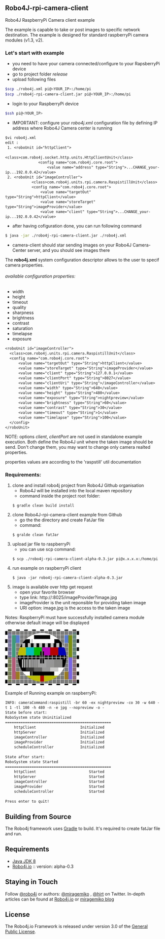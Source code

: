 ## Robo4J-rpi-camera-client
Robo4J RaspberryPi Camera client example

The example is capable to take or post images to specific network destination. The example is designed 
for standard raspberryPi camera modules (v1.3, v2). 


### Let's start with example 
* you need to have your camera connected/configure to your RapsberryPi device
* go to project folder *release*
* upload following files 
```bash
$scp ./robo4j.xml pi@<YOUR_IP>:/home/pi
$scp ./robo4j-rpi-camera-client.jar pi@<YOUR_IP>:/home/pi
``` 
* login to your RaspberryPi device
```bash
$ssh pi@<YOUR_IP>
``` 
* IMPORTANT: configure your *robo4j.xml* configuration file by defining IP address where Robo4J Camera center is running
```
$vi robo4j.xml
edit :
 1. <roboUnit id="httpClient">
               <class>com.robo4j.socket.http.units.HttpClientUnit</class>
               <config name="com.robo4j.core.root">
                   <value name="address" type="String">...CHANGE_your-ip...192.0.0.42</value>
 2. <roboUnit id="imageController">
            <class>com.robo4j.units.rpi.camera.RaspistillUnit</class>
            <config name="com.robo4j.core.root">
                <value name="targetOut" type="String">httpClient</value>
                <value name="storeTarget" type="String">imageProvider</value>
                <value name="client" type="String">...CHANGE_your-ip...192.0.0.42</value>
```
* after having cofiguration done, you can run following command 
```bash
$ java -jar ./robo4j-rpi-camera-client.jar ./robo4j.xml
```
* camera-client should star sending images on your Robo4J Camera-Center server, and you should see images there 


The **robo4j.xml** system configuration descriptor allows to the user to specif camera properties.
###### available configuration properties:
* width
* height
* timeout
* quality
* sharpness
* brightness
* contrast
* saturation
* timelapse
* exposure

````
<roboUnit id="imageController">
  <class>com.robo4j.units.rpi.camera.RaspistillUnit</class>
  <config name="com.robo4j.core.root">
      <value name="targetOut" type="String">httpClient</value>
      <value name="storeTarget" type="String">imageProvider</value>
      <value name="client" type="String">127.0.0.1</value>
      <value name="clientPort" type="String">8027</value>
      <value name="clientUri" type="String">/imageController</value>
      <value name="width" type="String">640</value>
      <value name="height" type="String">480</value>
      <value name="exposure" type="String">nightpreview</value>
      <value name="brightness" type="String">60</value>
      <value name="contrast" type="String">30</value>
      <value name="timeout" type="String">1</value>
      <value name="timelapse" type="String">100</value>
  </config>
</roboUnit>
````
NOTE: options *client*, *clientPort* are not used in standalone example execution. Both define the Robo4J unit where the taken image should be send. Don't change them, you may want to change only camera realted properties.  

properties values are according to the 'raspstill' util documentation


### Requirements:
1. clone and install robo4j project from Robo4J Github organisation
    * Robo4J will be installed into the local maven repository
    * command inside the project root folder: 
    ````
    $ gradle clean build install
    ````
2. clone Robo4J-rpi-camera-client example from Github 
    * go the the directory and create FatJar file
    * command:
    ````
    $ gralde clean fatJar
    ````
3. upload jar file to raspberryPi
    * you can use scp command:
    ````
    $ scp ./robo4j-rpi-camera-client-alpha-0.3.jar pi@x.x.x.x:/home/pi
    ````
4. run example on raspberryPi client
    ````
    $ java -jar robo4j-rpi-camera-client-alpha-0.3.jar
    ````
5. image is available over http get request
   * open your favorite browser
   * type link: http://<your raspberrypi ip>:8025/imageProvider?image.jpg
   * imageProvider is the unit reponsible for providing taken image
   * URI option: image.jpg is the access to the taken image

Notes: 
RaspberryPi must have successfully installed camera module otherwise default image will be displayed

![Default Signal Unavailable](https://github.com/Robo4J/robo4j-rpi-camera-client/blob/master/src/main/resources/20161021_NoSignal_240.jpg)

Example of Running example on raspberryPi:
````
INFO: cameraCommand:raspistill -br 60 -ex nightpreview -co 30 -w 640 -t 1 -tl 100 -h 480 -n -e jpg --nopreview -o -
State before start:
RoboSystem state Uninitialized
================================================
    httpClient                    Initialized
    httpServer                    Initialized
    imageController               Initialized
    imageProvider                 Initialized
    scheduleController            Initialized

State after start:
RoboSystem state Started
================================================
    httpClient                        Started
    httpServer                        Started
    imageController                   Started
    imageProvider                     Started
    scheduleController                Started

Press enter to quit!
````


## Building from Source
The Robo4j framework uses [Gradle][] to build.
It's required to create fatJar file and run.

## Requirements
* [Java JDK 8][]
* [Robo4j.io][] :: version: alpha-0.3

## Staying in Touch
Follow [@robo4j][] or authors: [@miragemiko][] , [@hirt][]
on Twitter. In-depth articles can be found at [Robo4j.io][] or [miragemiko blog][]

## License
The Robo4j.io Framework is released under version 3.0 of the [General Public License][].

[Robo4j.io]: http://www.robo4j.io
[miragemiko blog]: http://www.miroslavkopecky.com
[General Public License]: http://www.gnu.org/licenses/gpl-3.0-standalone.html0
[@robo4j]: https://twitter.com/robo4j
[@miragemiko]: https://twitter.com/miragemiko
[@hirt]: https://twitter.com/hirt
[Gradle]: http://gradle.org
[Java JDK 8]: http://www.oracle.com/technetwork/java/javase/downloads
[Git]: http://help.github.com/set-up-git-redirect
[Robo4j documentation]: http://www.robo4j.io/p/documentation.html
